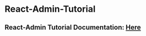 # React-Admin-Tutorial

## React-Admin Tutorial Documentation: [Here](https://marmelab.com/react-admin/Tutorial.html)